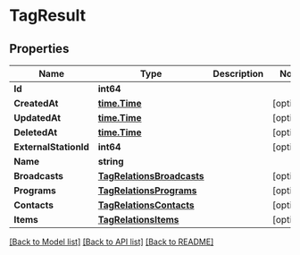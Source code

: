 # TagResult

## Properties

Name | Type | Description | Notes
------------ | ------------- | ------------- | -------------
**Id** | **int64** |  | 
**CreatedAt** | [**time.Time**](time.Time.md) |  | [optional] 
**UpdatedAt** | [**time.Time**](time.Time.md) |  | [optional] 
**DeletedAt** | [**time.Time**](time.Time.md) |  | [optional] 
**ExternalStationId** | **int64** |  | [optional] 
**Name** | **string** |  | 
**Broadcasts** | [**TagRelationsBroadcasts**](TagRelations_broadcasts.md) |  | [optional] 
**Programs** | [**TagRelationsPrograms**](TagRelations_programs.md) |  | [optional] 
**Contacts** | [**TagRelationsContacts**](TagRelations_contacts.md) |  | [optional] 
**Items** | [**TagRelationsItems**](TagRelations_items.md) |  | [optional] 

[[Back to Model list]](../README.md#documentation-for-models) [[Back to API list]](../README.md#documentation-for-api-endpoints) [[Back to README]](../README.md)


